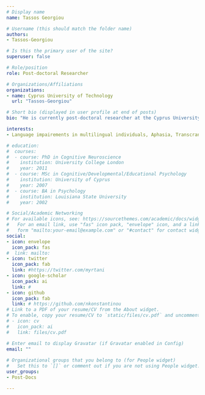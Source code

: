 ```yaml
---
# Display name
name: Tassos Georgiou

# Username (this should match the folder name)
authors:
- Tassos-Georgiou

# Is this the primary user of the site?
superuser: false

# Role/position
role: Post-doctoral Researcher

# Organizations/Affiliations
organizations:
- name: Cyprus University of Technology
  url: "Tassos-Georgiou"

# Short bio (displayed in user profile at end of posts)
bio: "He is currently post-doctoral researcher at the Cyprus University of Technology"

interests:
- Language impairements in multilingual individuals, Aphasia, Transcranial Magnetic Stimulation

# education:
#  courses:
#  - course: PhD in Cognitive Neuroscience
#    institution: University College London
#    year: 2011
#  - course: MSc in Cognitive/Developmental/Educational Psychology
#    institution: University of Cyprus
#    year: 2007
#  - course: BA in Psychology
#    institution: Louisiana State University
#    year: 2002

# Social/Academic Networking
# For available icons, see: https://sourcethemes.com/academic/docs/widgets/#icons
#   For an email link, use "fas" icon pack, "envelope" icon, and a link in the
#   form "mailto:your-email@example.com" or "#contact" for contact widget.
social:
- icon: envelope
  icon_pack: fas
#  link: mailto:
- icon: twitter
  icon_pack: fab
  link: #https://twitter.com/myrtani 
- icon: google-scholar
  icon_pack: ai
  link: #
- icon: github
  icon_pack: fab
  link: # https://github.com/nkonstantinou
# Link to a PDF of your resume/CV from the About widget.
# To enable, copy your resume/CV to `static/files/cv.pdf` and uncomment the lines below.  
# - icon: cv
#   icon_pack: ai
#   link: files/cv.pdf

# Enter email to display Gravatar (if Gravatar enabled in Config)
email: ""
  
# Organizational groups that you belong to (for People widget)
#   Set this to `[]` or comment out if you are not using People widget.  
user_groups:
- Post-Docs

---
```

